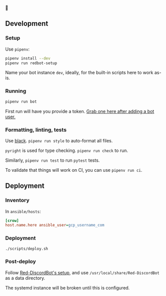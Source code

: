 🦊

## Development

### Setup

Use `pipenv`:

```bash
pipenv install --dev
pipenv run redbot-setup
```

Name your bot instance `dev`, ideally, for the built-in scripts here to work as-is.

### Running

```bash
pipenv run bot
```

First run will have you provide a token. [Grab one here after adding a bot user.](https://discord.com/developers/applications/)

### Formatting, linting, tests

Use [black](https://pypi.org/project/black/). `pipenv run style` to auto-format all files.

`pyright` is used for type checking. `pipenv run check` to run.

Similarly, `pipenv run test` to run `pytest` tests.

To validate that things will work on CI, you can use `pipenv run ci`.

## Deployment

### Inventory

In `ansible/hosts`:

```ini
[crow]
host.name.here ansible_user=gcp_username_com
```

### Deployment

```bash
./scripts/deploy.sh
```

### Post-deploy

Follow [Red-DiscordBot's setup](https://docs.discord.red/en/stable/getting_started.html#getting-started), and use `/usr/local/share/Red-DiscordBot` as a data directory.

The systemd instance will be broken until this is configured.